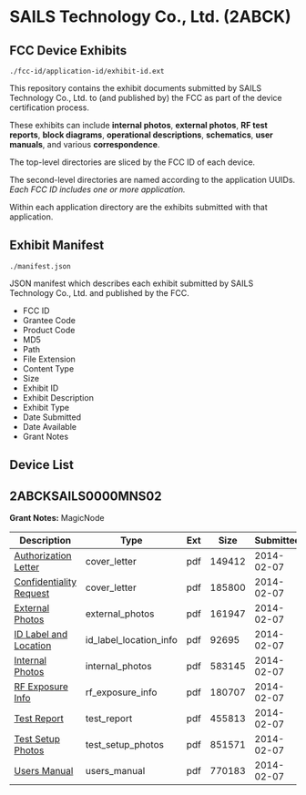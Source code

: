 # SAILS Technology Co., Ltd. (2ABCK)
## FCC Device Exhibits

```
./fcc-id/application-id/exhibit-id.ext
```

This repository contains the exhibit documents submitted by SAILS Technology Co., Ltd. to (and published by) the FCC as part of the device certification process.

These exhibits can include **internal photos**, **external photos**, **RF test reports**, **block diagrams**, **operational descriptions**, **schematics**, **user manuals**, and various **correspondence**.

The top-level directories are sliced by the FCC ID of each device.

The second-level directories are named according to the application UUIDs. *Each FCC ID includes one or more application.*

Within each application directory are the exhibits submitted with that application. 

## Exhibit Manifest

```
./manifest.json
```

JSON manifest which describes each exhibit submitted by SAILS Technology Co., Ltd. and published by the FCC.

- FCC ID
- Grantee Code
- Product Code
- MD5
- Path
- File Extension
- Content Type
- Size
- Exhibit ID
- Exhibit Description
- Exhibit Type
- Date Submitted
- Date Available
- Grant Notes

## Device List
## 2ABCKSAILS0000MNS02
**Grant Notes:** MagicNode

| Description | Type | Ext | Size | Submitted | Available |
| ----------- | ---- | --- | ---- | --------- | --------- |
| [Authorization Letter](2ABCKSAILS0000MNS02/fb92abf2aed69014fd774d4c5e903430/2185249.pdf) | cover_letter | pdf | 149412 | 2014-02-07 | 2014-02-07 |
| [Confidentiality Request](2ABCKSAILS0000MNS02/fb92abf2aed69014fd774d4c5e903430/2185250.pdf) | cover_letter | pdf | 185800 | 2014-02-07 | 2014-02-07 |
| [External Photos](2ABCKSAILS0000MNS02/fb92abf2aed69014fd774d4c5e903430/2185252.pdf) | external_photos | pdf | 161947 | 2014-02-07 | 2014-02-07 |
| [ID Label and Location](2ABCKSAILS0000MNS02/fb92abf2aed69014fd774d4c5e903430/2185253.pdf) | id_label_location_info | pdf | 92695 | 2014-02-07 | 2014-02-07 |
| [Internal Photos](2ABCKSAILS0000MNS02/fb92abf2aed69014fd774d4c5e903430/2185254.pdf) | internal_photos | pdf | 583145 | 2014-02-07 | 2014-02-07 |
| [RF Exposure Info](2ABCKSAILS0000MNS02/fb92abf2aed69014fd774d4c5e903430/2185257.pdf) | rf_exposure_info | pdf | 180707 | 2014-02-07 | 2014-02-07 |
| [Test Report](2ABCKSAILS0000MNS02/fb92abf2aed69014fd774d4c5e903430/2185259.pdf) | test_report | pdf | 455813 | 2014-02-07 | 2014-02-07 |
| [Test Setup Photos](2ABCKSAILS0000MNS02/fb92abf2aed69014fd774d4c5e903430/2185260.pdf) | test_setup_photos | pdf | 851571 | 2014-02-07 | 2014-02-07 |
| [Users Manual](2ABCKSAILS0000MNS02/fb92abf2aed69014fd774d4c5e903430/2185261.pdf) | users_manual | pdf | 770183 | 2014-02-07 | 2014-02-07 |
